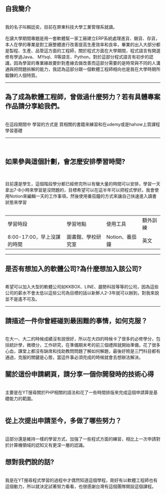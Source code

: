 <H2>自我簡介</H2>
<br>
    我的名子叫賴廷奕，目前在屏東科技大學工業管理系就讀。
<br>
    <br>
    在讀大學期間專題是用一套軟體幫一家工廠建立ERP系統處理進貨、銷貨、存貨，本人在學的專業是對工廠整體進行改善提高生產效率和良率，畢業的出入大部分都是製程、生產、品管這方面的工程師，關於程式方面在大學期間，程式語言有開選修有學過Java、 MYsql、R等語言、Python，對於這部分程式語言有初步的認識，因為學習的專業緣故要針對產線去做改善而這部分需要的是時常與不同的人溝通與把問題拆解的能力，我認為這部分跟一個軟體工程師相向也是我在大學時期所鍛鍊的人個特質。
<hr>
<H2>為了成為軟體工程師，曾做過什麼努力？若有具體專案作品請分享給我們。</H2>
<br>
在這段期間中 學習的方式是 買相關的書籍來練習和在udemy或是hahow上買課程學習基礎
<hr>
 <br>
<H2>如果參與這個計劃，會怎麼安排學習時間?</H2>
<br>

目前還是學生，這個階段學分都已經修完所以有蠻大量的時間可以安排，學習一天拿出7-8小時來學習是沒問題的，目標希望可以在這半年可以把程式學好。我會使用Notion來編輯一天的工作事項，然後使用番茄鐘的方式來讓自己快速進入讀書狀態來學習
<br>
<br>
<table>
  <tr>
    <td>學習時段</td>
    <td>學習地點</td>
    <td>使用工具</td>
    <td>額外訓練</td>
  </tr>
  <tr>
    <td>8:00-17:00，早上沒課的時間</td>
    <td>圖書館、學校研究室</td>
    <td>Notion、番茄鐘</td>
      <td>英文</td>
  </tr>
</table>
   <hr>
<H2>是否有想加入的軟體公司?為什麼想加入該公司?</H2>
<br>
希望可以加入大型的軟體公司如KKBOX、LINE、趨勢科技等等的公司，因為這些公司的薪水不會太低以這些公司為目標的話以新鮮人2-3年就可以辦到，對我來說並不是遙不可及。
<br>
   <hr>
<H2>請描述一件你曾經碰到最困難的事情，如何克服？</H2>
 <br>
    在大一、大二的時候成績沒有說很好，所以在大四的時候卡了很多的必修學分，包括統計學，微積分，工作研究，在準備期末考的前三個禮拜就開始準備，花了很多心血，課堂上都沒有缺席和找助教問問題了解如何解題，最後好險是三門科目都有通過，克服的關鍵是心態，當這件事必須完成的時候就會去想辦法解決。
<br>  
<H2>關於這份申請網頁，請分享一個你開發時的技術心得</H2>
 <br>
    主要是在YT搜尋關於PHP相關的語法和花了一些時間排版來完成這個申請算是基礎能力的範圍。
<br>   
<br>  
<H2>從上次提出申請至今，多做了哪些努力？</H2>
 <br>
    這部分還是維持一樣的學習方式，加強了一些程式方面的練習，相比上一次申請對於計算機領域的認知又有更深一層的認識。
<br>   
<H2>想對我們說的話?</H2>
<br>
    我是在YT搜尋程式學習的過程中才偶然知道這個學程，剛好有以軟體工程師也有這個動力，所以就決定試著努力看看，也很感謝台灣有這個團隊開設這個課程。
    
    
  

  
